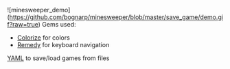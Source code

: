 ![minesweeper_demo]
(https://github.com/bognarp/minesweeper/blob/master/save_game/demo.gif?raw=true)
Gems used:
- [Colorize](https://github.com/fazibear/colorize) for colors
- [Remedy](https://github.com/acook/remedy) for keyboard navigation

[YAML](https://yaml.org/) to save/load games from files
